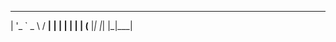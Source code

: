                
 _ __ ___   ___ 
| '_ ` _ \ / __|
| | | | | | (__ 
|_| |_| |_|\___|
                
